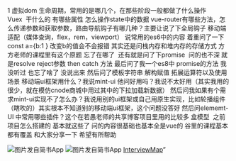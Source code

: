 1
虚拟dom
生命周期，常用的是哪几个，在那些阶段一般都做了什么操作
Vuex  干什么的 有哪些属性 怎么操作state中的数据
vue-router有哪些方法，怎么传递参数和获取参数，路由导航钩子有哪几种？主要让说了下全局钩子
移动端适配（媒体查询，flex，rem，viewport）
说常用的es6中的内容 着重问了一下const a={b:1 } 改变b的值会不会报错 其实还是问栈内存和堆内存的存储方式 方方老师的课程里有这个原题 忘了在哪了  还有就是问了下promise  问的也不深 就是resolve reject参数 then catch 方法 最后问了我一个es8中 promise的方法 我没听过 也忘了啥了 没说出来 然后问了模板字符串 解构赋值 拓展运算符以及使用场景
移动端ui框架用什么？我说mint-ui 他问好用吗？我说不太好用（其实我用的很少，就在模仿cnode商城中用过其中的下拉加载新数据） 然后问我如果有个需求mint-ui实现不了怎么办？我说用别的ui框架或自己用原生实现，比如轮播组件（瞎吹的）其实根本不知道别的移动端ui框架，这个问题没答好
然后问elememt-UI 中常用哪些插件？这个在若愚老师的共享博客项目里用的比较多
盒模型 
之前项目怎么搭建的
基本就这些了 问的内容很基础也基本全是vue的 谷里的课程基本都有覆盖 和大家分享一下 希望有所帮助

![图片发自简书App](http://upload-images.jianshu.io/upload_images/7094266-237b1a6d4d745cad.jpg?imageMogr2/auto-orient/strip%7CimageView2/2/w/1080/q/50)
![图片发自简书App](http://upload-images.jianshu.io/upload_images/7094266-e4c82eef0b0f8e6c.jpg?imageMogr2/auto-orient/strip%7CimageView2/2/w/1080/q/50)
[InterviewMap](https://github.com/KieSun)”
